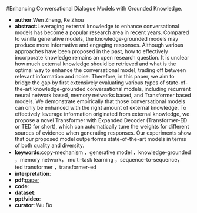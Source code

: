 #Enhancing Conversational Dialogue Models with Grounded Knowledge.
- **author**:Wen Zheng, Ke Zhou  
- **abstract**:Leveraging external knowledge to enhance conversational models has become a popular research area in recent years. Compared to vanilla generative models, the knowledge-grounded models may produce more informative and engaging responses. Although various approaches have been proposed in the past, how to effectively incorporate knowledge remains an open research question. It is unclear how much external knowledge should be retrieved and what is the optimal way to enhance the conversational model, trading off between relevant information and noise. Therefore, in this paper, we aim to bridge the gap by first extensively evaluating various types of state-of-the-art knowledge-grounded conversational models, including recurrent neural network based, memory networks based, and Transformer based models. We demonstrate empirically that those conversational models can only be enhanced with the right amount of external knowledge. To effectively leverage information originated from external knowledge, we propose a novel Transformer with Expanded Decoder (Transformer-ED or TED for short), which can automatically tune the weights for different sources of evidence when generating responses. Our experiments show that our proposed model outperforms state-of-the-art models in terms of both quality and diversity.
- **keywords**:copy-mechanism ，generative model ，knowledge-grounded ，memory network， multi-task learning ，sequence-to-sequence， ted transformer ，transformer-ed
- **interpretation**:
- **pdf**:[paper](https://dl.acm.org/doi/pdf/10.1145/3357384.3357889)
- **code**: 
- **dataset**: 
- **ppt/video**:
- **curator**: Wu Bo